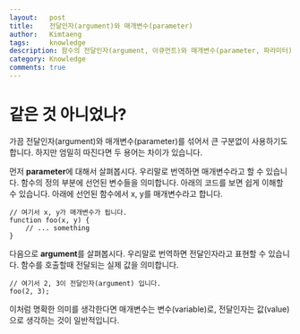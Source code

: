 ```yaml
---
layout:   post
title:    전달인자(argument)와 매개변수(parameter)
author:   Kimtaeng
tags: 	  knowledge
description: 함수의 전달인자(argument, 아큐먼트)와 매개변수(parameter, 파라미터)는 무슨 차이일까?  
category: Knowledge
comments: true
---
```


# 같은 것 아니었나?

가끔 전달인자(argument)와 매개변수(parameter)를 섞어서 큰 구분없이 사용하기도 합니다.
하지만 엄밀히 따진다면 두 용어는 차이가 있습니다.

먼저 **parameter**에 대해서 살펴봅시다. 우리말로 번역하면 매개변수라고 할 수 있습니다.
함수의 정의 부분에 선언된 변수들을 의미합니다. 아래의 코드를 보면 쉽게 이해할 수 있습니다.
아래에 선언된 함수에서 x, y를 매개변수라고 합니다.

<pre class="line-numbers"><code class="language-javascript" data-start="1">// 여기서 x, y가 매개변수가 됩니다.
function foo(x, y) {
    // ... something
}
</code></pre>

다음으로 **argument**를 살펴봅시다. 우리말로 번역하면 전달인자라고 표현할 수 있습니다.
함수를 호출할때 전달되는 실제 값을 의미합니다.

<pre class="line-numbers"><code class="language-javascript" data-start="1">// 여기서 2, 3이 전달인자(argument) 입니다.
foo(2, 3);
</code></pre>

이처럼 명확한 의미를 생각한다면 매개변수는 변수(variable)로, 전달인자는 값(value)으로
생각하는 것이 일반적입니다.